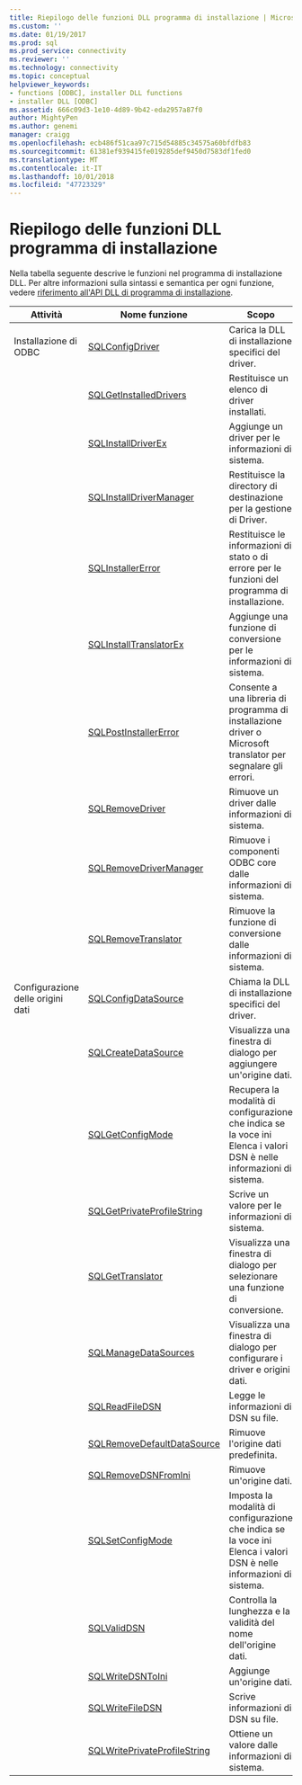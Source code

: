 ```yaml
---
title: Riepilogo delle funzioni DLL programma di installazione | Microsoft Docs
ms.custom: ''
ms.date: 01/19/2017
ms.prod: sql
ms.prod_service: connectivity
ms.reviewer: ''
ms.technology: connectivity
ms.topic: conceptual
helpviewer_keywords:
- functions [ODBC], installer DLL functions
- installer DLL [ODBC]
ms.assetid: 666c09d3-1e10-4d89-9b42-eda2957a87f0
author: MightyPen
ms.author: genemi
manager: craigg
ms.openlocfilehash: ecb486f51caa97c715d54885c34575a60bfdfb83
ms.sourcegitcommit: 61381ef939415fe019285def9450d7583df1fed0
ms.translationtype: MT
ms.contentlocale: it-IT
ms.lasthandoff: 10/01/2018
ms.locfileid: "47723329"
---
```

# <a name="installer-dll-function-summary"></a>Riepilogo delle funzioni DLL programma di installazione
Nella tabella seguente descrive le funzioni nel programma di installazione DLL. Per altre informazioni sulla sintassi e semantica per ogni funzione, vedere [riferimento all'API DLL di programma di installazione](../../../odbc/reference/syntax/installer-dll-api-reference-function.md).  
  
|Attività|Nome funzione|Scopo|  
|----------|-------------------|-------------|  
|Installazione di ODBC|[SQLConfigDriver](../../../odbc/reference/syntax/sqlconfigdriver-function.md)|Carica la DLL di installazione specifici del driver.|  
||[SQLGetInstalledDrivers](../../../odbc/reference/syntax/sqlgetinstalleddrivers-function.md)|Restituisce un elenco di driver installati.|  
||[SQLInstallDriverEx](../../../odbc/reference/syntax/sqlinstalldriverex-function.md)|Aggiunge un driver per le informazioni di sistema.|  
||[SQLInstallDriverManager](../../../odbc/reference/syntax/sqlinstalldrivermanager-function.md)|Restituisce la directory di destinazione per la gestione di Driver.|  
||[SQLInstallerError](../../../odbc/reference/syntax/sqlinstallererror-function.md)|Restituisce le informazioni di stato o di errore per le funzioni del programma di installazione.|  
||[SQLInstallTranslatorEx](../../../odbc/reference/syntax/sqlinstalltranslatorex-function.md)|Aggiunge una funzione di conversione per le informazioni di sistema.|  
||[SQLPostInstallerError](../../../odbc/reference/syntax/sqlpostinstallererror-function.md)|Consente a una libreria di programma di installazione driver o Microsoft translator per segnalare gli errori.|  
||[SQLRemoveDriver](../../../odbc/reference/syntax/sqlremovedriver-function.md)|Rimuove un driver dalle informazioni di sistema.|  
||[SQLRemoveDriverManager](../../../odbc/reference/syntax/sqlremovedrivermanager-function.md)|Rimuove i componenti ODBC core dalle informazioni di sistema.|  
||[SQLRemoveTranslator](../../../odbc/reference/syntax/sqlremovetranslator-function.md)|Rimuove la funzione di conversione dalle informazioni di sistema.|  
|Configurazione delle origini dati|[SQLConfigDataSource](../../../odbc/reference/syntax/sqlconfigdatasource-function.md)|Chiama la DLL di installazione specifici del driver.|  
||[SQLCreateDataSource](../../../odbc/reference/syntax/sqlcreatedatasource-function.md)|Visualizza una finestra di dialogo per aggiungere un'origine dati.|  
||[SQLGetConfigMode](../../../odbc/reference/syntax/sqlgetconfigmode-function.md)|Recupera la modalità di configurazione che indica se la voce ini Elenca i valori DSN è nelle informazioni di sistema.|  
||[SQLGetPrivateProfileString](../../../odbc/reference/syntax/sqlgetprivateprofilestring-function.md)|Scrive un valore per le informazioni di sistema.|  
||[SQLGetTranslator](../../../odbc/reference/syntax/sqlgettranslator-function.md)|Visualizza una finestra di dialogo per selezionare una funzione di conversione.|  
||[SQLManageDataSources](../../../odbc/reference/syntax/sqlmanagedatasources.md)|Visualizza una finestra di dialogo per configurare i driver e origini dati.|  
||[SQLReadFileDSN](../../../odbc/reference/syntax/sqlreadfiledsn-function.md)|Legge le informazioni di DSN su file.|  
||[SQLRemoveDefaultDataSource](../../../odbc/reference/syntax/sqlremovedefaultdatasource-function.md)|Rimuove l'origine dati predefinita.|  
||[SQLRemoveDSNFromIni](../../../odbc/reference/syntax/sqlremovedsnfromini-function.md)|Rimuove un'origine dati.|  
||[SQLSetConfigMode](../../../odbc/reference/syntax/sqlsetconfigmode-function.md)|Imposta la modalità di configurazione che indica se la voce ini Elenca i valori DSN è nelle informazioni di sistema.|  
||[SQLValidDSN](../../../odbc/reference/syntax/sqlvaliddsn-function.md)|Controlla la lunghezza e la validità del nome dell'origine dati.|  
||[SQLWriteDSNToIni](../../../odbc/reference/syntax/sqlwritedsntoini-function.md)|Aggiunge un'origine dati.|  
||[SQLWriteFileDSN](../../../odbc/reference/syntax/sqlwritefiledsn-function.md)|Scrive informazioni di DSN su file.|  
||[SQLWritePrivateProfileString](../../../odbc/reference/syntax/sqlwriteprivateprofilestring-function.md)|Ottiene un valore dalle informazioni di sistema.|
